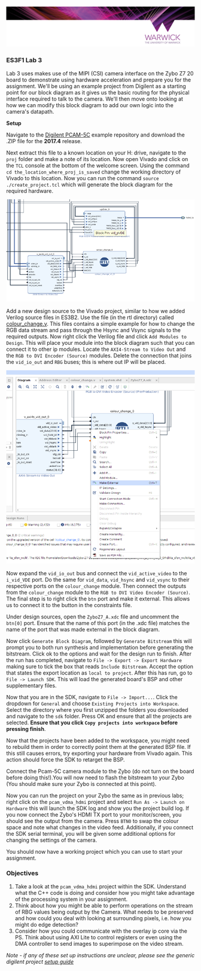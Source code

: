 <p align="center"> 
<img src="img/banner.png">
</p>

### **ES3F1 Lab 3**

Lab 3 uses makes use of the MIPI (CSI) camera interface on the Zybo Z7 20 board to demonstrate using hardware acceleration and prepare you for the assignment. We'll be using an example project from Digilent as a starting point for our block diagram as it gives us the basic routing for the physical interface required to talk to the camera. We'll then move onto looking at how we can modify this block diagram to add our own logic into the camera's datapath.

**Setup**

Navigate to the [Digilent PCAM-5C](https://github.com/Digilent/Zybo-Z7-20-pcam-5c/releases) example repository and download the .ZIP file for the **2017.4** release.

Next extract this file to a known location on your H: drive, navigate to the `proj` folder and make a note of its location. Now open Vivado and click on the `TCL` console at the bottom of the welcome screen. Using the command `cd the_location_where_proj_is_saved` change the working directory of Vivado to this location. Now you can run the command `source ./create_project.tcl` which will generate the block diagram for the required hardware.

<p align="center"> 
<img src="img/pcam_0.png">
</p>

Add a new design source to the Vivado project, similar to how we added Verilog source files in ES3B2. Use the file (in the rtl directory) called [colour_change.v](rtl/colour_change.v). This files contains a simple example for how to change the RGB data stream and pass through the Hsync and Vsync signals to the required outputs. Now right click the Verilog file and click `Add Modules to Design`. This will place your module into the block diagram such that you can connect it to other ip modules. Locate the `AXI4-Stream to Video Out` and the `RGB to DVI Encoder (Source)` modules. Delete the connection that joins the `vid_io_out` and `RBG` buses; this is where out IP will be placed.

<p align="center"> 
<img src="img/pcam_1.png">
</p>

Now expand the `vid_io_out` bus and connect the `vid_active_video` to the `i_vid_VDE` port. Do the same for `vid_data`, `vid_hsync` and `vid_vsync` to their respective ports on the `colour_change` module. Then connect the outputs from the `colour_change` module to the `RGB to DVI Video Encoder (Source)`. The final step is to right click the `btn` port and make it external. This allows us to connect it to the button in the constraints file.

Under design sources, open the `ZyboZ7_A.xdc` file and uncomment the `btn[0]` port. Ensure that the name of this port (in the .xdc file) matches the name of the port that was made external in the block diagram. 

Now click `Generate Block Diagram`, followed by `Generate Bitstream` this will prompt you to both run synthesis and implementation before generating the bitstream. Click ok to the options and wait for the design run to finish. After the run has completed, navigate to `File -> Export -> Export Hardware` making sure to tick the box that reads `Include Bitstream`. Accept the option that states the export location as `local to project`. After this has run, go to `File -> Launch SDK`. This will load the generated board's BSP and other supplementary files.

Now that you are in the SDK, navigate to `File -> Import...`. Click the dropdown for `General` and choose `Existing Projects into Workspace`. Select the directory where you first unzipped the folders you downloaded and navigate to the `sdk` folder. Press OK and ensure that all the projects are selected. **Ensure that you click `Copy projects into workspace` before pressing finish**.

Now that the projects have been added to the workspace, you might need to rebuild them in order to correctly point them at the generated BSP file. If this still causes errors, try exporting your hardware from Vivado again. This action should force the SDK to retarget the BSP.

Connect the Pcam-5C camera module to the Zybo (do not turn on the board before doing this!).You will now need to flash the bitstream to your Zybo (You should make sure your Zybo is connected at this point). 

Now you can run the project on your Zybo the same as in previous labs; right click on the `pcam_vdma_hdmi` project and select `Run As -> Launch on Hardware` this will launch the SDK log and show you the project build log. If you now connect the Zybo's HDMI TX port to your monitor/screen, you should see the output from the camera. Press `BTN0` to swap the colour space and note what changes in the video feed. Additionally, if you connect the SDK serial terminal, you will be given some additional options for changing the settings of the camera.

You should now have a working project which you can use to start your assignment.

### **Objectives**

1. Take a look at the `pcam_vdma_hdmi` project within the SDK. Understand what the C++ code is doing and consider how you might take advantage of the processing system in your assignment.
2. Think about how you might be able to perform operations on the stream of RBG values being output by the Camera. What needs to be preserved and how could you deal with looking at surrounding pixels, i.e. how you might do edge detection?
3. Consider how you could communicate with the overlay ip core via the PS. Think about using AXI Lite to control registers or even using the DMA controller to send images to superimpose on the video stream.

*Note - if any of these set up instructions are unclear, please see the generic digilent project [setup guide](https://reference.digilentinc.com/learn/programmable-logic/tutorials/github-demos/start)*
 

